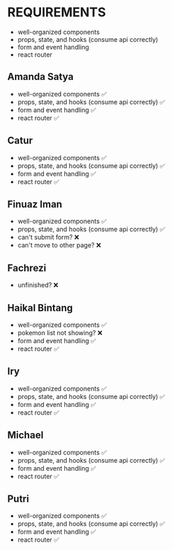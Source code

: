 # REQUIREMENTS

- well-organized components
- props, state, and hooks (consume api correctly)
- form and event handling
- react router

## Amanda Satya

- well-organized components ✅
- props, state, and hooks (consume api correctly) ✅
- form and event handling ✅
- react router ✅

## Catur

- well-organized components ✅
- props, state, and hooks (consume api correctly) ✅
- form and event handling ✅
- react router ✅

## Finuaz Iman

- well-organized components ✅
- props, state, and hooks (consume api correctly) ✅
- can't submit form? ❌
- can't move to other page? ❌

## Fachrezi

- unfinished? ❌

## Haikal Bintang

- well-organized components ✅
- pokemon list not showing? ❌
- form and event handling ✅
- react router ✅

## Iry

- well-organized components ✅
- props, state, and hooks (consume api correctly) ✅
- form and event handling ✅
- react router ✅

## Michael

- well-organized components ✅
- props, state, and hooks (consume api correctly) ✅
- form and event handling ✅
- react router ✅

## Putri

- well-organized components ✅
- props, state, and hooks (consume api correctly) ✅
- form and event handling ✅
- react router ✅
